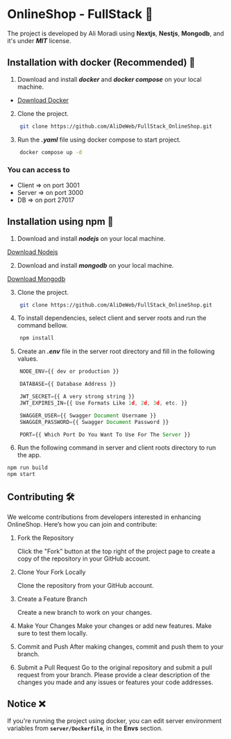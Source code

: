 # OnlineShop - FullStack 💪

The project is developed by Ali Moradi using **Nextjs**, **Nestjs**, **Mongodb**, and it's under **_MIT_** license.

## Installation with docker (Recommended) 🥇

1. Download and install **_docker_** and **_docker compose_** on your local machine.

- [Download Docker](https://www.docker.com)

2. Clone the project.

```bash
    git clone https://github.com/AliDeWeb/FullStack_OnlineShop.git
```

3. Run the **_.yaml_** file using docker compose to start project.

```bash
    docker compose up -d
```

### You can access to

- Client => on port 3001
- Server => on port 3000
- DB => on port 27017

## Installation using npm 🥈

1. Download and install **_nodejs_** on your local machine.

[Download Nodejs](https://nodejs.org/en)

2. Download and install **_mongodb_** on your local machine.

[Download Mongodb](https://www.mongodb.com)

3. Clone the project.

```bash
    git clone https://github.com/AliDeWeb/FullStack_OnlineShop.git
```

4. To install dependencies, select client and server roots and run the command bellow.

```bash
    npm install
```

5. Create an **_.env_** file in the server root directory and fill in the following values.

```ts
    NODE_ENV={{ dev or production }}

    DATABASE={{ Database Address }}

    JWT_SECRET={{ A very strong string }}
    JWT_EXPIRES_IN={{ Use Formats Like 1d, 2d, 3d, etc. }}

    SWAGGER_USER={{ Swagger Document Username }}
    SWAGGER_PASSWORD={{ Swagger Document Password }}

    PORT={{ Which Port Do You Want To Use For The Server }}
```

6. Run the following command in server and client roots directory to run the app.

```bash
npm run build
npm start
```

## Contributing 🛠️

We welcome contributions from developers interested in enhancing OnlineShop. Here’s how you can join and contribute:

1. Fork the Repository

   Click the "Fork" button at the top right of the project page to create a copy of the repository in your GitHub account.

2. Clone Your Fork Locally

   Clone the repository from your GitHub account.

3. Create a Feature Branch

   Create a new branch to work on your changes.

4. Make Your Changes
   Make your changes or add new features. Make sure to test them locally.

5. Commit and Push
   After making changes, commit and push them to your branch.

6. Submit a Pull Request
   Go to the original repository and submit a pull request from your branch. Please provide a clear description of the changes you made and any issues or features your code addresses.

## Notice ❌

If you're running the project using docker, you can edit server environment variables from **`server/Dockerfile`**, in the **Envs** section.
